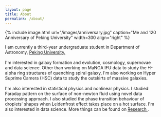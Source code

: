 ```yaml
---
layout: page
title: About
permalink: /about/
---
```


{% include image.html url="/images/anniversary.jpg" caption="Me and 120 Anniversary of Peking University" width=300 align="right" %}

<p>I am currently a third-year undergraduate student in Department of Astronomy, <a class="tosu" href="http://pku.edu.cn">Peking University. </a>
<br>
<br>
I'm interested in galaxy formation and evolution, cosmology, supernovae and data science. Other than working on MaNGA IFU data to study the H-alpha ring structures of quenching spiral galaxy, I'm also working on Hyper Suprime Camera (HSC) data to study the outskirts of massive galaxies.
<br>
<br>
I'm also interested in statistical physics and nonlinear physics. I studied Faraday pattern on the surface of non-newton fluid using novel data processing approach. I also studied the phase transition behaviour of droplets' shapes when Leidenfrost effect takes place on a hot surface. I'm also interested in data science. More things can be found on <a href="https://astrojacobli.github.io/research/">Research </a>.